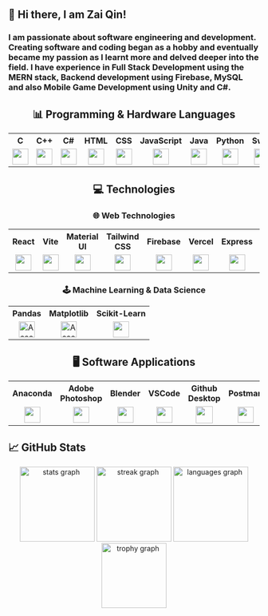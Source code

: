 <h2>👋 Hi there, I am Zai Qin!</h2>
<h3>I am passionate about software engineering and development. Creating software and coding began as a hobby and eventually became my passion as I learnt more and delved deeper into the field. I have experience in Full Stack Development using the MERN stack, Backend development using Firebase, MySQL and also Mobile Game Development using Unity and C#.</h3>

<div align="center">

## 📊 Programming & Hardware Languages

<table>
  <tr>
    <th>C</th>
    <th>C++</th>
    <th>C#</th>
    <th>HTML</th>
    <th>CSS</th>
    <th>JavaScript</th>
    <th>Java</th>
    <th>Python</th>
    <th>Swift</th>
    <th>Assembly</th>
    <th>Verilog</th>
  </tr>
  <tr>
    <td align="center"><img src="https://skillicons.dev/icons?i=c&theme=dark" width="32px" height="32px"></td>
    <td align="center"><img src="https://skillicons.dev/icons?i=cpp&theme=dark" width="32px" height="32px"></td>
    <td align="center"><img src="https://skillicons.dev/icons?i=cs&theme=dark" width="32px" height="32px"></td>
    <td align="center"><img src="https://skillicons.dev/icons?i=html&theme=dark" width="32px" height="32px"></td>
    <td align="center"><img src="https://skillicons.dev/icons?i=css&theme=dark" width="32px" height="32px"></td>
    <td align="center"><img src="https://skillicons.dev/icons?i=js&theme=dark" width="32px" height="32px"></td>
    <td align="center"><img src="https://skillicons.dev/icons?i=java&theme=dark" width="32px" height="32px"></td>
    <td align="center"><img src="https://skillicons.dev/icons?i=py&theme=dark" width="32px" height="32px"></td>
    <td align="center"><img src="https://skillicons.dev/icons?i=swift&theme=dark" width="32px" height="32px"></td>
    <td align="center"><img src="https://static-00.iconduck.com/assets.00/assembly-icon-2048x2048-wspx42mf.png" width="32px" height="32px" alt="Assembly Icon" /></td>
    <td align="center"><img src="https://static-00.iconduck.com/assets.00/file-type-verilog-icon-256x256-goe8p7qm.png" width="32px" height="32px" alt="Assembly Icon" /></td>
</tr>
</table>


## 💻 Technologies
<div align="center">

### 🌐 Web Technologies
<table>
  <tr>
    <th>React</th>
    <th>Vite</th>
    <th>Material UI</th>
    <th>Tailwind CSS</th>
    <th>Firebase</th>
    <th>Vercel</th>
    <th>Express</th>
    <th>Node.js</th>
    <th>MongoDB</th>
    <th>MySQL</th>
    <th>PostgresSQL</th>
  </tr>
  <tr>
    <td align="center"><img src="https://skillicons.dev/icons?i=react&theme=dark" width="32px" height="32px"></td>
    <td align="center"><img src="https://skillicons.dev/icons?i=vite&theme=dark" width="32px" height="32px"></td>
    <td align="center"><img src="https://skillicons.dev/icons?i=mui&theme=dark" width="32px" height="32px"></td>
    <td align="center"><img src="https://skillicons.dev/icons?i=tailwind&theme=dark" width="32px" height="32px"></td>
    <td align="center"><img src="https://skillicons.dev/icons?i=firebase&theme=dark" width="32px" height="32px"></td>
    <td align="center"><img src="https://skillicons.dev/icons?i=vercel&theme=dark" width="32px" height="32px"></td>
    <td align="center"><img src="https://skillicons.dev/icons?i=express&theme=dark" width="32px" height="32px"></td>
    <td align="center"><img src="https://skillicons.dev/icons?i=nodejs&theme=dark" width="32px" height="32px"></td>
    <td align="center"><img src="https://skillicons.dev/icons?i=mongo&theme=dark" width="32px" height="32px"></td>
    <td align="center"><img src="https://skillicons.dev/icons?i=mysql&theme=dark" width="32px" height="32px"></td>
    <td align="center"><img src="https://skillicons.dev/icons?i=postgres&theme=dark" width="32px" height="32px"></td>
  </tr>
</table>

### 🕹 Machine Learning & Data Science
<table>
  <tr>
    <th>Pandas</th>
    <th>Matplotlib</th>
    <th>Scikit-Learn</th>
  </tr>
  <tr>
    <td align="center"><img src="https://pandas.pydata.org//static/img/favicon_white.ico" width="32px" height="32px" alt="Assembly Icon" /></td>
    <td align="center"><img src="https://upload.wikimedia.org/wikipedia/commons/thumb/8/84/Matplotlib_icon.svg/2048px-Matplotlib_icon.svg.png" width="32px" height="32px" alt="Assembly Icon" /></td>
    <td align="center"><img src="https://skillicons.dev/icons?i=sklearn&theme=dark" width="32px" height="32px"></td>
  </tr>
</table>

</div>

## 🖥 Software Applications
<table>
  <tr>
    <th>Anaconda</th>
    <th>Adobe Photoshop</th>
    <th>Blender</th>
    <th>VSCode</th>
    <th>Github Desktop</th>
    <th>Postman</th>
    <th>Unity</th>
    <th>MySQL Workbench</th>
    <th>pgAdmin</th>
    <th>Xcode</th>
  </tr>
  <tr>
    <td align="center"><img src="https://skillicons.dev/icons?i=anaconda&theme=dark" width="32px" height="32px"></td>
    <td align="center"><img src="https://skillicons.dev/icons?i=photoshop&theme=dark" width="32px" height="32px"></td>
    <td align="center"><img src="https://skillicons.dev/icons?i=blender&theme=dark" width="32px" height="32px"></td>
    <td align="center"><img src="https://skillicons.dev/icons?i=vscode&theme=dark" width="32px" height="32px"></td>
    <td align="center"><img src="https://upload.wikimedia.org/wikipedia/commons/thumb/a/ae/Github-desktop-logo-symbol.svg/2048px-Github-desktop-logo-symbol.svg.png" width="34px" height="34px"/></td>
    <td align="center"><img src="https://skillicons.dev/icons?i=postman&theme=dark" width="32px" height="32px"></td>
    <td align="center"><img src="https://skillicons.dev/icons?i=unity&theme=dark" width="32px" height="32px"></td>
    <td align="center"><img src="https://static-00.iconduck.com/assets.00/mysqlworkbench-icon-1024x1014-nnvsz83e.png" width="34px" height="34px"/></td>
    <td align="center"><img src="https://skillicons.dev/icons?i=postgres&theme=dark" width="32px" height="32px"></td>
    <td align="center"><img src="https://upload.wikimedia.org/wikipedia/en/5/56/Xcode_14_icon.png" width="34px" height="34px" alt="Assembly Icon" /></td>
  </tr>
</table>
</div>

## 📈 GitHub Stats
<div align="center">
  <img src="https://github-readme-stats.vercel.app/api?username=Zaiqin&hide_title=false&hide_rank=false&show_icons=true&include_all_commits=true&count_private=true&disable_animations=false&theme=github_dark&locale=en&hide_border=false" height="150" alt="stats graph"  />
  <img src="https://streak-stats.demolab.com?user=Zaiqin&locale=en&mode=weekly&theme=github_dark&hide_border=false&border_radius=5" height="150" alt="streak graph"  />
  <img src="https://github-readme-stats.vercel.app/api/top-langs?username=Zaiqin&locale=en&hide_title=false&layout=compact&card_width=320&langs_count=6&theme=github_dark&hide_border=false" height="150" alt="languages graph"  />
  <br />
  <img src="https://github-profile-trophy.vercel.app?username=Zaiqin&no-bg=true&theme=onedark&column=3&row=1&no-frame=true" height="130" alt="trophy graph"  />
</div>

###
